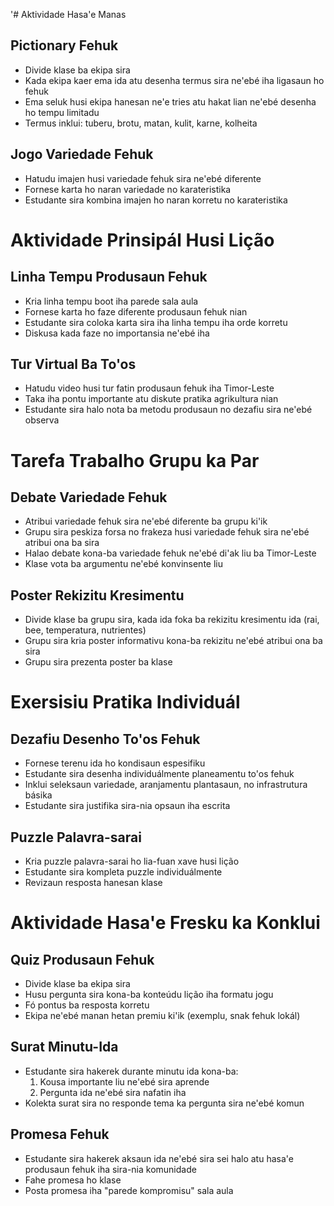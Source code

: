 '# Aktividade Hasa'e Manas

## Pictionary Fehuk
- Divide klase ba ekipa sira
- Kada ekipa kaer ema ida atu desenha termus sira ne'ebé iha ligasaun ho fehuk
- Ema seluk husi ekipa hanesan ne'e tries atu hakat lian ne'ebé desenha ho tempu limitadu
- Termus inklui: tuberu, brotu, matan, kulit, karne, kolheita

## Jogo Variedade Fehuk
- Hatudu imajen husi variedade fehuk sira ne'ebé diferente
- Fornese karta ho naran variedade no karateristika
- Estudante sira kombina imajen ho naran korretu no karateristika

# Aktividade Prinsipál Husi Lição

## Linha Tempu Produsaun Fehuk
- Kria linha tempu boot iha parede sala aula
- Fornese karta ho faze diferente produsaun fehuk nian
- Estudante sira coloka karta sira iha linha tempu iha orde korretu
- Diskusa kada faze no importansia ne'ebé iha

## Tur Virtual Ba To'os
- Hatudu video husi tur fatin produsaun fehuk iha Timor-Leste
- Taka iha pontu importante atu diskute pratika agrikultura nian
- Estudante sira halo nota ba metodu produsaun no dezafiu sira ne'ebé observa

# Tarefa Trabalho Grupu ka Par

## Debate Variedade Fehuk
- Atribui variedade fehuk sira ne'ebé diferente ba grupu ki'ik
- Grupu sira peskiza forsa no frakeza husi variedade fehuk sira ne'ebé atribui ona ba sira
- Halao debate kona-ba variedade fehuk ne'ebé di'ak liu ba Timor-Leste
- Klase vota ba argumentu ne'ebé konvinsente liu

## Poster Rekizitu Kresimentu
- Divide klase ba grupu sira, kada ida foka ba rekizitu kresimentu ida (rai, bee, temperatura, nutrientes)
- Grupu sira kria poster informativu kona-ba rekizitu ne'ebé atribui ona ba sira
- Grupu sira prezenta poster ba klase

# Exersisiu Pratika Individuál

## Dezafiu Desenho To'os Fehuk
- Fornese terenu ida ho kondisaun espesifiku
- Estudante sira desenha individuálmente planeamentu to'os fehuk
- Inklui seleksaun variedade, aranjamentu plantasaun, no infrastrutura básika
- Estudante sira justifika sira-nia opsaun iha escrita

## Puzzle Palavra-sarai
- Kria puzzle palavra-sarai ho lia-fuan xave husi lição
- Estudante sira kompleta puzzle individuálmente
- Revizaun resposta hanesan klase

# Aktividade Hasa'e Fresku ka Konklui

## Quiz Produsaun Fehuk
- Divide klase ba ekipa sira
- Husu pergunta sira kona-ba konteúdu lição iha formatu jogu
- Fó pontus ba resposta korretu
- Ekipa ne'ebé manan hetan premiu ki'ik (exemplu, snak fehuk lokál)

## Surat Minutu-Ida
- Estudante sira hakerek durante minutu ida kona-ba:
  1. Kousa importante liu ne'ebé sira aprende
  2. Pergunta ida ne'ebé sira nafatin iha
- Kolekta surat sira no responde tema ka pergunta sira ne'ebé komun

## Promesa Fehuk
- Estudante sira hakerek aksaun ida ne'ebé sira sei halo atu hasa'e produsaun fehuk iha sira-nia komunidade
- Fahe promesa ho klase
- Posta promesa iha "parede kompromisu" sala aula